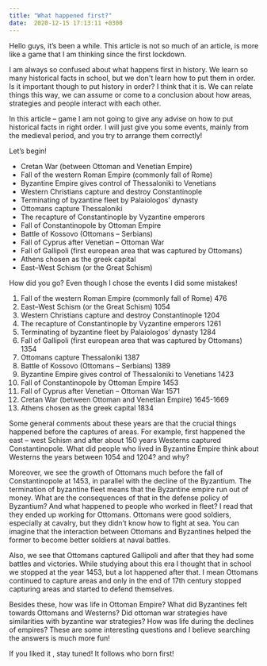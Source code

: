 ```yaml
---
title: "What happened first?"
date:  2020-12-15 17:13:11 +0300
---
```




Hello guys, it’s been a while. This article is not so much of an article, is more like a game that I am thinking since the first lockdown. 

I am always so confused about what happens first in history. We learn so many historical facts in school, but we don't learn how to put them in order. Is it important though to put history in order? I think that it is. We can relate things this way, we can assume or come to a conclusion about how areas, strategies and people interact with each other. 

In this article – game I am not going to give any advise on how to put historical facts in right order. I will just give you some events, mainly from the medieval period, and you try to arrange them correctly!

Let’s begin! 

* Cretan War (between Ottoman and Venetian Empire) 
* Fall of the western Roman Empire (commonly fall of Rome) 
* Byzantine Empire gives control of Thessaloniki to Venetians 
* Western Christians capture and destroy Constantinople 
* Terminating of byzantine fleet by Palaiologos’ dynasty 
* Ottomans capture Thessaloniki 
* The recapture of Constantinople by Vyzantine emperors 
* Fall of Constantinopole by Ottoman Empire 
* Battle of Kossovo (Ottomans – Serbians) 
* Fall of Cyprus after Venetian – Ottoman War 
* Fall of Gallipoli  (first european area that was captured by Ottomans) 
* Athens chosen as the greek capital 
* East–West Schism (or the Great Schism)











 How did you go? Even though I chose the events I did some mistakes!















1.  Fall of the western Roman Empire (commonly fall of Rome) 476
2.  East–West Schism (or the Great Schism)  1054
3.  Western Christians capture and destroy Constantinople     1204
4.  The recapture of Constantinople by Vyzantine emperors 1261
5.  Terminating of byzantine fleet by Palaiologos’ dynasty 1284
6.  Fall of Gallipoli  (first european area that was captured by Ottomans) 1354
7.  Ottomans capture Thessaloniki 1387
8.  Battle of Kossovo (Ottomans – Serbians) 1389
9.  Byzantine Empire gives control of Thessaloniki to Venetians 1423
10. Fall of Constantinopole by Ottoman Empire  1453
11. Fall of Cyprus after Venetian – Ottoman War 1571
12. Cretan War (between Ottoman and Venetian Empire) 1645-1669
13. Athens chosen as the greek capital     1834


 Some general comments about these years are that the crucial things happened before the captures of areas. For example, first happened the east – west Schism and after about 150 years Westerns captured Constantinopole. What did people who lived in Byzantine Empire think about Westerns the years between 1054 and 1204? and why?

Moreover, we see the growth of Ottomans much before the fall of Constantinopole at 1453, in parallel with the decline of the Byzantium. The termination of byzantine fleet means that the Byzantine empire run out of money. What are the consequences of that in the defense policy of Byzantium? And what happened to people who worked in fleet? I read that they ended up working for Ottomans. Ottomans were good soldiers, especially at cavalry, but they didn’t know how to fight at  sea. You can imagine that the interaction between Ottomans and Byzantines helped the former to become better soldiers at naval battles. 

Also, we see that Ottomans captured Gallipoli and after that they had some battles and victories. While studying about this era I thought that in school we stopped at the year 1453, but a lot happened after that. I mean Ottomans continued to capture areas and only in the end of 17th century stopped capturing areas and started to defend themselves. 

Besides these, how was life in Ottoman Empire? What did Byzantines felt towards Ottomans and  Westerns? Did ottoman war strategies have similarities with byzantine war strategies? How was life during the declines of empires? These are some interesting questions and I believe searching the answers is much more fun! 


If you liked it , stay tuned! It follows who born first! 



